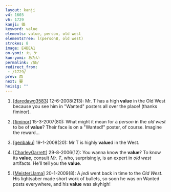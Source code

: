 ```yaml
---
layout: kanji
v4: 1603
v6: 1729
kanji: 価
keyword: value
elements: value, person, old west
elementsTree: l(personB, old west)
strokes: 8
image: E4BEA1
on-yomi: カ、ケ
kun-yomi: あたい
permalink: /価/
redirect_from:
 - /1729/
prev: 西
next: 要
heisig: ""
---
```


1) [<a href="http://kanji.koohii.com/profile/daredawg3583">daredawg3583</a>] 12-6-2008(213): Mr. T has a high<strong> value</strong> in the Old West because you see him in &quot;Wanted&quot; posters all over the place! (thanks fiminor).

2) [<a href="http://kanji.koohii.com/profile/fiminor">fiminor</a>] 15-3-2007(80): What might it mean for a <em>person</em> in the <em>old west</em> to be of<strong> value</strong>? Their face is on a &quot;Wanted!&quot; poster, of course. Imagine the reward...

3) [<a href="http://kanji.koohii.com/profile/genbaku">genbaku</a>] 19-1-2008(20): Mr T is highly<strong> value</strong>d in the West.

4) [<a href="http://kanji.koohii.com/profile/CharleyGarrett">CharleyGarrett</a>] 29-8-2006(12): You wanna know the <strong>value</strong>? To know its <strong>value</strong>, consult <em>Mr. T</em>, who, surprisingly, is an expert in <em>old west</em> artifacts. He&#039;ll tell you the <strong>value</strong>.

5) [<a href="http://kanji.koohii.com/profile/MeisterLlama">MeisterLlama</a>] 20-1-2009(8): A <em>jedi</em> went back in time to the <em>Old West</em>. His lightsaber made short work of bullets, so soon he was on Wanted posts everywhere, and his<strong> value</strong> was skyhigh!

